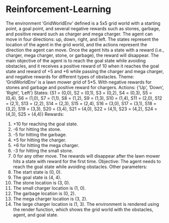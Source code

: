 # Reinforcement-Learning
The environment ‘GridWorldEnv’ defined is a 5x5 grid world with a starting point, a goal point,
and several negative rewards such as stones, garbage, and positive reward such as charger and
mega charger. The agent can move in four directions: up, down, right, and left. The states represent
the location of the agent in the grid world, and the actions represent the direction the agent can
move. Once the agent hits a state with a reward (i.e., charger, mega charger, stone, or garbage), the
reward will disappear. The main objective of the agent is to reach the goal state while avoiding
obstacles, and it receives a positive reward of 10 when it reaches the goal state and reward of +5
and +6 while passing the charger and mega charger, and negative rewards for different types of
obstacles.
Theme: ‘GridWorldEnv’ is a lawn mower grid of 5*5. With negative rewards for stones and
garbage and positive reward for chargers.
Actions: {‘Up’, ‘Down’, ‘Right’, ‘Left’}
States: {S1 = (0,0), S2 = (0,1), S3 = (0,2), S4 = (0,3), S5 = (0,4), S6 = (1,0), S7 = (1,1), S8 = (1,2),
S9 = (1,3), S10 = (1,4), S11 = (2,0), S12 = (2,1), S13 = (2,2), S14 = (2,3), S15 = (2,4), S16 = (3,0),
S17 = (3,1), S18 = (3,2), S19 = (3,3), S20 = (3,4), S21 = (4,0), S22 = (4,1), S23 = (4,2), S24 =
(4,3), S25 = (4,4)}
Rewards:
1. +10 for reaching the goal state.
2. -6 for hitting the stone.
3. -5 for hitting the garbage.
4. +5 for hitting the charger.
5. +6 for hitting the mega charger.
6. -3 for hitting the small stone.
7. 0 for any other move.
The rewards will disappear after the lawn mower hits a state with reward for the first time.
Objective: The agent needs to reach the goal state while avoiding obstacles.
Other parameters:
1. The start state is (0, 0).
2. The goal state is (4, 4).
3. The stone location is (3, 0).
4. The small charger location is (1, 0).
5. The garbage location is (0, 2).
6. The mega charger location is (3, 2).
7. The large charger location is (1, 3).
The environment is rendered using the render function, which shows the grid world with the
obstacles, agent, and goal state.
